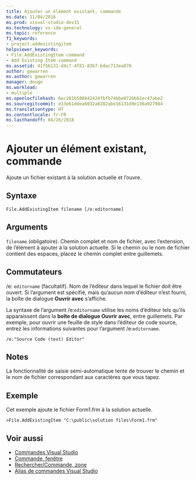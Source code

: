 ```yaml
---
title: Ajouter un élément existant, commande
ms.date: 11/04/2016
ms.prod: visual-studio-dev15
ms.technology: vs-ide-general
ms.topic: reference
f1_keywords:
- project.addexistingitem
helpviewer_keywords:
- File.AddExistingItem command
- Add Existing Item command
ms.assetid: 41f56131-d4c7-4f81-83b7-bdac713ea870
author: gewarren
ms.author: gewarren
manager: douge
ms.workload:
- multiple
ms.openlocfilehash: 6ec281b508842424fbfb74bbe0726bb2ec47abe2
ms.sourcegitcommit: e13e61ddea6032a8282abe16131d9e136a927984
ms.translationtype: HT
ms.contentlocale: fr-FR
ms.lasthandoff: 04/26/2018
---
```

# <a name="add-existing-item-command"></a>Ajouter un élément existant, commande
Ajoute un fichier existant à la solution actuelle et l’ouvre.

## <a name="syntax"></a>Syntaxe

```
File.AddExistingItem filename [/e:editorname]
```

## <a name="arguments"></a>Arguments
 `filename` (obligatoire). Chemin complet et nom de fichier, avec l’extension, de l’élément à ajouter à la solution actuelle. Si le chemin ou le nom de fichier contient des espaces, placez le chemin complet entre guillemets.

## <a name="switches"></a>Commutateurs
 /e: `editorname` (facultatif). Nom de l’éditeur dans lequel le fichier doit être ouvert. Si l’argument est spécifié, mais qu’aucun nom d’éditeur n’est fourni, la boîte de dialogue **Ouvrir avec** s’affiche.

 La syntaxe de l’argument /e:`editorname` utilise les noms d’éditeur tels qu’ils apparaissent dans la **boîte de dialogue Ouvrir avec**, entre guillemets. Par exemple, pour ouvrir une feuille de style dans l’éditeur de code source, entrez les informations suivantes pour l’argument /e:`editorname`.

```
/e:"Source Code (text) Editor"
```

## <a name="remarks"></a>Notes
 La fonctionnalité de saisie semi-automatique tente de trouver le chemin et le nom de fichier correspondant aux caractères que vous tapez.

## <a name="example"></a>Exemple
 Cet exemple ajoute le fichier Form1.frm à la solution actuelle.

```
>File.AddExistingItem "C:\public\solution files\Form1.frm"
```

## <a name="see-also"></a>Voir aussi

- [Commandes Visual Studio](../../ide/reference/visual-studio-commands.md)
- [Commande, fenêtre](../../ide/reference/command-window.md)
- [Rechercher/Commande, zone](../../ide/find-command-box.md)
- [Alias de commandes Visual Studio](../../ide/reference/visual-studio-command-aliases.md)